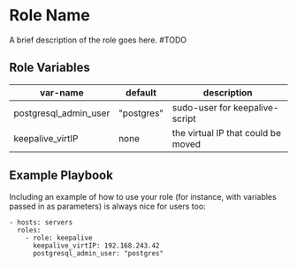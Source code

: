 Role Name
=========

A brief description of the role goes here. #TODO

Role Variables
--------------

| var-name              | default    | description                        |
| --------              | -------    | -----------                        |
| postgresql_admin_user | "postgres" | sudo-user for keepalive-script     |
| keepalive_virtIP      | none       | the virtual IP that could be moved |

Example Playbook
----------------

Including an example of how to use your role (for instance, with variables passed in as parameters) is always nice for users too:

    - hosts: servers
      roles:
        - role: keepalive
          keepalive_virtIP: 192.168.243.42
          postgresql_admin_user: "postgres"
